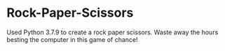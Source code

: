 # Rock-Paper-Scissors
Used Python 3.7.9 to create a rock paper scissors. Waste away the hours besting the computer in this game of chance!
